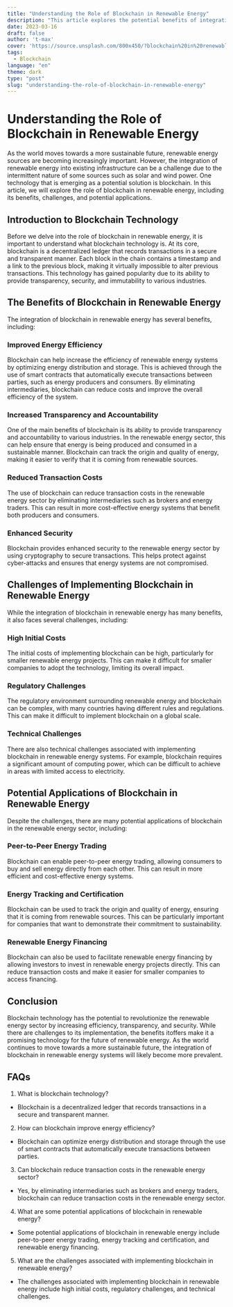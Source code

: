 ```yaml
---
title: "Understanding the Role of Blockchain in Renewable Energy"
description: "This article explores the potential benefits of integrating blockchain technology in renewable energy systems. It examines the role of blockchain in optimizing energy distribution, reducing transaction costs, and increasing energy efficiency. The article also discusses some potential challenges associated with implementing blockchain in renewable energy."
date: 2023-03-16
draft: false
author: 't-max'
cover: 'https://source.unsplash.com/800x450/?blockchain%20in%20renewable%20energy'
tags:
  - Blockchain
language: "en"
theme: dark
type: "post"
slug: "understanding-the-role-of-blockchain-in-renewable-energy"
---
```



# Understanding the Role of Blockchain in Renewable Energy



As the world moves towards a more sustainable future, renewable energy sources are becoming increasingly important. However, the integration of renewable energy into existing infrastructure can be a challenge due to the intermittent nature of some sources such as solar and wind power. One technology that is emerging as a potential solution is blockchain. In this article, we will explore the role of blockchain in renewable energy, including its benefits, challenges, and potential applications.

## Introduction to Blockchain Technology

Before we delve into the role of blockchain in renewable energy, it is important to understand what blockchain technology is. At its core, blockchain is a decentralized ledger that records transactions in a secure and transparent manner. Each block in the chain contains a timestamp and a link to the previous block, making it virtually impossible to alter previous transactions. This technology has gained popularity due to its ability to provide transparency, security, and immutability to various industries.

## The Benefits of Blockchain in Renewable Energy

The integration of blockchain in renewable energy has several benefits, including:

### Improved Energy Efficiency

Blockchain can help increase the efficiency of renewable energy systems by optimizing energy distribution and storage. This is achieved through the use of smart contracts that automatically execute transactions between parties, such as energy producers and consumers. By eliminating intermediaries, blockchain can reduce costs and improve the overall efficiency of the system.

### Increased Transparency and Accountability

One of the main benefits of blockchain is its ability to provide transparency and accountability to various industries. In the renewable energy sector, this can help ensure that energy is being produced and consumed in a sustainable manner. Blockchain can track the origin and quality of energy, making it easier to verify that it is coming from renewable sources.

### Reduced Transaction Costs

The use of blockchain can reduce transaction costs in the renewable energy sector by eliminating intermediaries such as brokers and energy traders. This can result in more cost-effective energy systems that benefit both producers and consumers.

### Enhanced Security

Blockchain provides enhanced security to the renewable energy sector by using cryptography to secure transactions. This helps protect against cyber-attacks and ensures that energy systems are not compromised.

## Challenges of Implementing Blockchain in Renewable Energy

While the integration of blockchain in renewable energy has many benefits, it also faces several challenges, including:

### High Initial Costs

The initial costs of implementing blockchain can be high, particularly for smaller renewable energy projects. This can make it difficult for smaller companies to adopt the technology, limiting its overall impact.

### Regulatory Challenges

The regulatory environment surrounding renewable energy and blockchain can be complex, with many countries having different rules and regulations. This can make it difficult to implement blockchain on a global scale.

### Technical Challenges

There are also technical challenges associated with implementing blockchain in renewable energy systems. For example, blockchain requires a significant amount of computing power, which can be difficult to achieve in areas with limited access to electricity.

## Potential Applications of Blockchain in Renewable Energy

Despite the challenges, there are many potential applications of blockchain in the renewable energy sector, including:

### Peer-to-Peer Energy Trading

Blockchain can enable peer-to-peer energy trading, allowing consumers to buy and sell energy directly from each other. This can result in more efficient and cost-effective energy systems.

### Energy Tracking and Certification

Blockchain can be used to track the origin and quality of energy, ensuring that it is coming from renewable sources. This can be particularly important for companies that want to demonstrate their commitment to sustainability.

### Renewable Energy Financing

Blockchain can also be used to facilitate renewable energy financing by allowing investors to invest in renewable energy projects directly. This can reduce transaction costs and make it easier for smaller companies to access financing.

## Conclusion

Blockchain technology has the potential to revolutionize the renewable energy sector by increasing efficiency, transparency, and security. While there are challenges to its implementation, the benefits itoffers make it a promising technology for the future of renewable energy. As the world continues to move towards a more sustainable future, the integration of blockchain in renewable energy systems will likely become more prevalent.

## FAQs

1. What is blockchain technology?

- Blockchain is a decentralized ledger that records transactions in a secure and transparent manner.

2. How can blockchain improve energy efficiency?

- Blockchain can optimize energy distribution and storage through the use of smart contracts that automatically execute transactions between parties.

3. Can blockchain reduce transaction costs in the renewable energy sector?

- Yes, by eliminating intermediaries such as brokers and energy traders, blockchain can reduce transaction costs in the renewable energy sector.

4. What are some potential applications of blockchain in renewable energy?

- Some potential applications of blockchain in renewable energy include peer-to-peer energy trading, energy tracking and certification, and renewable energy financing.

5. What are the challenges associated with implementing blockchain in renewable energy?

- The challenges associated with implementing blockchain in renewable energy include high initial costs, regulatory challenges, and technical challenges.
